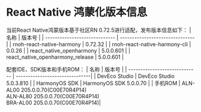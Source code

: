 # React Native 鸿蒙化版本信息
当前React Native鸿蒙版本基于社区RN 0.72.5进行适配，发布版本信息如下：
| 名称                          | 版本号                            |
| ----------------------------- | -------------------------------|
| rnoh-react-native-harmony        | 0.72.32 |
| rnoh-react-native-harmony-cli    | 0.0.26 |
| react_native_openharmony                          | 5.0.0.601 |
| react_native_openharmony_release                  | 5.0.0.601 |

配套IDE、SDK版本和手机ROM：
| 名称                          | 版本号                            |
| ----------------------------- | -------------------------------|
| DevEco Studio     | DevEco Studio 5.0.3.810                     |
| HarmonyOS SDK     | HarmonyOS SDK 5.0.0.70                         |
| 手机ROM           | ALN-AL00 205.0.0.70(C00E70R4P14) <br> ALN-AL80 205.0.0.70(C00E70R4P14)  <br> BRA-AL00 205.0.0.70(C00E70R4P14)|